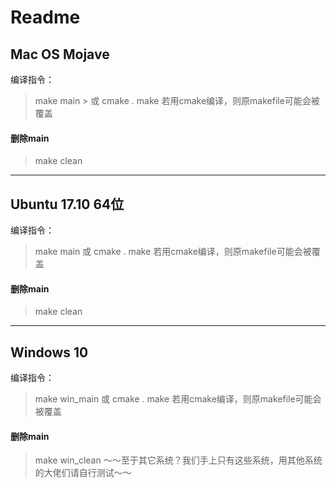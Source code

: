# Readme

## Mac OS Mojave
编译指令：
> make main >
或
> cmake .
> make
若用cmake编译，则原makefile可能会被覆盖
#### 删除main
> make clean
---
## Ubuntu 17.10 64位
编译指令：
> make main
或
> cmake .
> make
若用cmake编译，则原makefile可能会被覆盖
#### 删除main
> make clean
---
## Windows 10
编译指令：
> make win_main
或
> cmake .
> make
若用cmake编译，则原makefile可能会被覆盖
#### 删除main
> make win_clean
～～至于其它系统？我们手上只有这些系统，用其他系统的大佬们请自行测试～～
